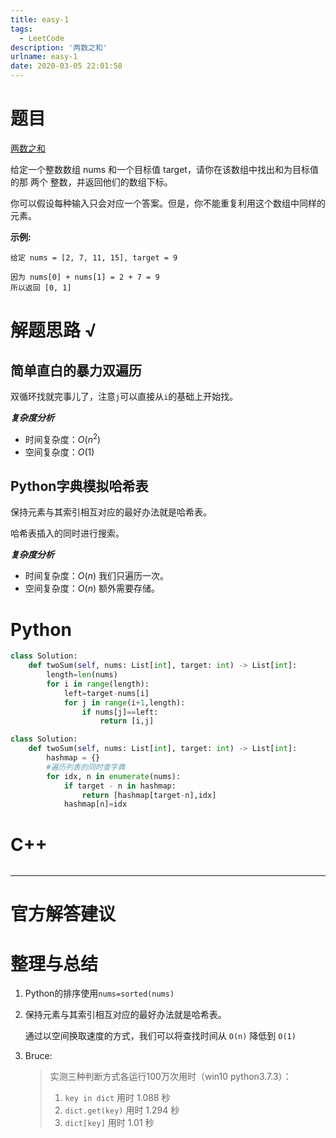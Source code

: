 ```yaml
---
title: easy-1
tags:
  - LeetCode
description: '两数之和'
urlname: easy-1
date: 2020-03-05 22:01:58
---
```


# 题目

[两数之和](https://leetcode-cn.com/problems/two-sum/)

给定一个整数数组 nums 和一个目标值 target，请你在该数组中找出和为目标值的那 两个 整数，并返回他们的数组下标。

你可以假设每种输入只会对应一个答案。但是，你不能重复利用这个数组中同样的元素。

**示例:**

```
给定 nums = [2, 7, 11, 15], target = 9

因为 nums[0] + nums[1] = 2 + 7 = 9
所以返回 [0, 1]
```

# 解题思路 √

## 简单直白的暴力双遍历

双循环找就完事儿了，注意`j`可以直接从`i`的基础上开始找。

***复杂度分析***

- 时间复杂度：$O(n^2)$
- 空间复杂度：$O(1)$

## Python字典模拟哈希表

保持元素与其索引相互对应的最好办法就是哈希表。

哈希表插入的同时进行搜索。

***复杂度分析***

- 时间复杂度：$O(n)$ 我们只遍历一次。
- 空间复杂度：$O(n)$ 额外需要存储。



# Python

```python
class Solution:
    def twoSum(self, nums: List[int], target: int) -> List[int]:
        length=len(nums)
        for i in range(length):
            left=target-nums[i]
            for j in range(i+1,length):
                if nums[j]==left:
                    return [i,j]
```

```python
class Solution:
    def twoSum(self, nums: List[int], target: int) -> List[int]:
        hashmap = {}
        #遍历列表的同时查字典
        for idx, n in enumerate(nums):
            if target - n in hashmap:
                return [hashmap[target-n],idx]
            hashmap[n]=idx
```



# C++

```cpp

```

---

# 官方解答建议



# 整理与总结

1. Python的排序使用`nums=sorted(nums)`

2. 保持元素与其索引相互对应的最好办法就是哈希表。

   通过以空间换取速度的方式，我们可以将查找时间从 `O(n)` 降低到 `O(1)`

3. Bruce:

   > 实测三种判断方式各运行100万次用时（win10 python3.7.3）：
   >
   > 1. `key in dict` 用时 1.088 秒
   > 2. `dict.get(key)` 用时 1.294 秒
   > 3. `dict[key]` 用时 1.01 秒





